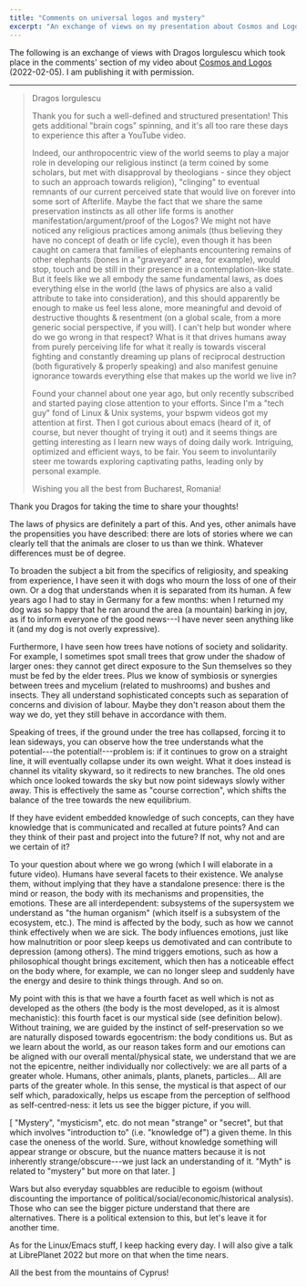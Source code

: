 ```yaml
---
title: "Comments on universal logos and mystery"
excerpt: "An exchange of views on my presentation about Cosmos and Logos."
---
```


The following is an exchange of views with Dragos Iorgulescu which took
place in the comments' section of my video about [Cosmos and
Logos](https://protesilaos.com/books/2022-02-05-cosmos-logos-living-universe/)
(2022-02-05).  I am publishing it with permission.

* * *

> Dragos Iorgulescu
>
> Thank you for such a well-defined and structured presentation! This gets
> additional "brain cogs" spinning, and it's all too rare these days to
> experience this after a YouTube video.
>
> Indeed, our anthropocentric view of the world seems to play a major role
> in developing our religious instinct (a term coined by some scholars,
> but met with disapproval by theologians - since they object to such an
> approach towards religion), "clinging" to eventual remnants of our
> current perceived state that would live on forever into some sort of
> Afterlife. Maybe the fact that we share the same preservation instincts
> as all other life forms is another manifestation/argument/proof of the
> Logos? We might not have noticed any religious practices among animals
> (thus believing they have no concept of death or life cycle), even
> though it has been caught on camera that families of elephants
> encountering remains of other elephants (bones in a "graveyard" area,
> for example), would stop, touch and be still in their presence in a
> contemplation-like state. But it feels like we all embody the same
> fundamental laws, as does everything else in the world (the laws of
> physics are also a valid attribute to take into consideration), and this
> should apparently be enough to make us feel less alone, more meaningful
> and devoid of destructive thoughts & resentment (on a global scale, from
> a more generic social perspective, if you will). I can't help but wonder
> where do we go wrong in that respect? What is it that drives humans away
> from purely perceiving life for what it really is towards visceral
> fighting and constantly dreaming up plans of reciprocal destruction
> (both figuratively & properly speaking) and also manifest genuine
> ignorance towards everything else that makes up the world we live in?
>
> Found your channel about one year ago, but only recently subscribed and
> started paying close attention to your efforts. Since I'm a "tech guy"
> fond of Linux & Unix systems, your bspwm videos got my attention at
> first. Then I got curious about emacs (heard of it, of course, but never
> thought of trying it out) and it seems things are getting interesting as
> I learn new ways of doing daily work. Intriguing, optimized and
> efficient ways, to be fair. You seem to involuntarily steer me towards
> exploring captivating paths, leading only by personal example.
>
> Wishing you all the best from Bucharest, Romania!

Thank you Dragos for taking the time to share your thoughts!

The laws of physics are definitely a part of this.  And yes, other
animals have the propensities you have described: there are lots of
stories where we can clearly tell that the animals are closer to us than
we think.  Whatever differences must be of degree.

To broaden the subject a bit from the specifics of religiosity, and
speaking from experience, I have seen it with dogs who mourn the loss of
one of their own.  Or a dog that understands when it is separated from
its human.  A few years ago I had to stay in Germany for a few months:
when I returned my dog was so happy that he ran around the area (a
mountain) barking in joy, as if to inform everyone of the good news---I
have never seen anything like it (and my dog is not overly expressive).

Furthermore, I have seen how trees have notions of society and
solidarity.  For example, I sometimes spot small trees that grow under
the shadow of larger ones: they cannot get direct exposure to the Sun
themselves so they must be fed by the elder trees.  Plus we know of
symbiosis or synergies between trees and mycelium (related to mushrooms)
and bushes and insects.  They all understand sophisticated concepts such
as separation of concerns and division of labour.  Maybe they don't
reason about them the way we do, yet they still behave in accordance
with them.

Speaking of trees, if the ground under the tree has collapsed, forcing
it to lean sideways, you can observe how the tree understands what the
potential---the potential!---problem is: if it continues to grow on a
straight line, it will eventually collapse under its own weight.  What
it does instead is channel its vitality skyward, so it redirects to new
branches.  The old ones which once looked towards the sky but now point
sideways slowly wither away.  This is effectively the same as "course
correction", which shifts the balance of the tree towards the new
equilibrium.

If they have evident embedded knowledge of such concepts, can they have
knowledge that is communicated and recalled at future points?  And can
they think of their past and project into the future?  If not, why not
and are we certain of it?

To your question about where we go wrong (which I will elaborate in a
future video).  Humans have several facets to their existence.  We
analyse them, without implying that they have a standalone presence:
there is the mind or reason, the body with its mechanisms and
propensities, the emotions.  These are all interdependent: subsystems of
the supersystem we understand as "the human organism" (which itself is a
subsystem of the ecosystem, etc.).  The mind is affected by the body,
such as how we cannot think effectively when we are sick.  The body
influences emotions, just like how malnutrition or poor sleep keeps us
demotivated and can contribute to depression (among others).  The mind
triggers emotions, such as how a philosophical thought brings
excitement, which then has a noticeable effect on the body where, for
example, we can no longer sleep and suddenly have the energy and desire
to think things through.  And so on.

My point with this is that we have a fourth facet as well which is not
as developed as the others (the body is the most developed, as it is
almost mechanistic): this fourth facet is our mystical side (see
definition below).  Without training, we are guided by the instinct of
self-preservation so we are naturally disposed towards egocentrism: the
body conditions us.  But as we learn about the world, as our reason
takes form and our emotions can be aligned with our overall
mental/physical state, we understand that we are not the epicentre,
neither individually nor collectively: we are all parts of a greater
whole.  Humans, other animals, plants, planets, particles...  All are
parts of the greater whole.  In this sense, the mystical is that aspect
of our self which, paradoxically, helps us escape from the perception of
selfhood as self-centred-ness: it lets us see the bigger picture, if you
will.

[ "Mystery", "mysticism", etc. do not mean "strange" or "secret", but
  that which involves "introduction to" (i.e. "knowledge of") a given
  theme.  In this case the oneness of the world.  Sure, without
  knowledge something will appear strange or obscure, but the nuance
  matters because it is not inherently strange/obscure---we just lack an
  understanding of it.  "Myth" is related to "mystery" but more on that
  later. ]

Wars but also everyday squabbles are reducible to egoism (without
discounting the importance of political/social/economic/historical
analysis).  Those who can see the bigger picture understand that there
are alternatives.  There is a political extension to this, but let's
leave it for another time.

As for the Linux/Emacs stuff, I keep hacking every day.  I will also
give a talk at LibrePlanet 2022 but more on that when the time nears.

All the best from the mountains of Cyprus!
